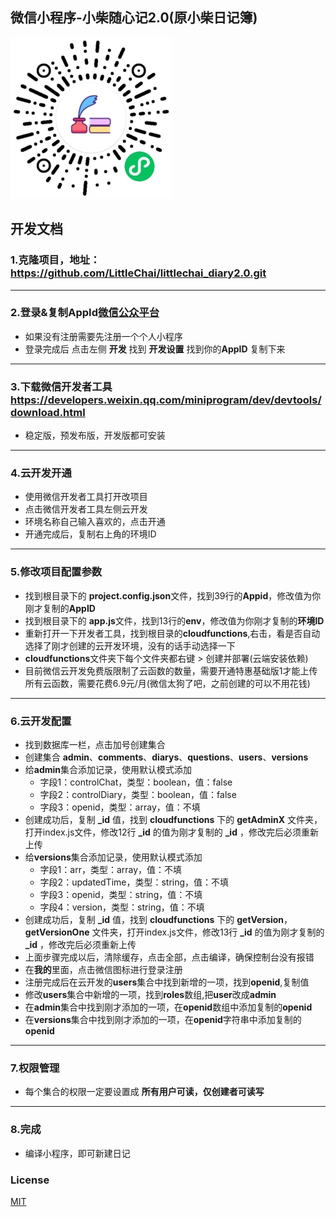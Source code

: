 ## 微信小程序-小柴随心记2.0(原小柴日记簿)

![小柴随心记二维码](./image.jpg)

## 开发文档

### 1.克隆项目，地址： https://github.com/LittleChai/littlechai_diary2.0.git

---

### 2.登录&复制AppId[微信公众平台](https://mp.weixin.qq.com)
+ 如果没有注册需要先注册一个个人小程序
+ 登录完成后 点击左侧 **开发** 找到 **开发设置** 找到你的**AppID** 复制下来

---

### 3.下载微信开发者工具 https://developers.weixin.qq.com/miniprogram/dev/devtools/download.html
+ 稳定版，预发布版，开发版都可安装

---

### 4.云开发开通
+ 使用微信开发者工具打开改项目
+ 点击微信开发者工具左侧云开发
+ 环境名称自己输入喜欢的，点击开通
+ 开通完成后，复制右上角的环境ID

---

### 5.修改项目配置参数
+ 找到根目录下的 **project.config.json**文件，找到39行的**Appid**，修改值为你刚才复制的**AppID**
+ 找到根目录下的 **app.js**文件，找到13行的**env**，修改值为你刚才复制的**环境ID**
+ 重新打开一下开发者工具，找到根目录的**cloudfunctions**,右击，看是否自动选择了刚才创建的云开发环境，没有的话手动选择一下
+ **cloudfunctions**文件夹下每个文件夹都右键 > 创建并部署(云端安装依赖)
+ 目前微信云开发免费版限制了云函数的数量，需要开通特惠基础版1才能上传所有云函数，需要花费6.9元/月(微信太狗了吧，之前创建的可以不用花钱)

---

### 6.云开发配置
+ 找到数据库一栏，点击加号创建集合
+ 创建集合 **admin**、**comments**、**diarys**、**questions**、**users**、**versions**
+ 给**admin**集合添加记录，使用默认模式添加
   + 字段1：controlChat，类型：boolean，值：false
   + 字段2：controlDiary，类型：boolean，值：false
   + 字段3：openid，类型：array，值：不填
+ 创建成功后，复制 **_id** 值，找到 **cloudfunctions** 下的 **getAdminX** 文件夹，打开index.js文件，修改12行 **_id** 的值为刚才复制的 **_id** ，修改完后必须重新上传
+ 给**versions**集合添加记录，使用默认模式添加
   + 字段1：arr，类型：array，值：不填
   + 字段2：updatedTime，类型：string，值：不填
   + 字段3：openid，类型：string，值：不填
   + 字段4：version，类型：string，值：不填
+ 创建成功后，复制 **_id** 值，找到 **cloudfunctions** 下的 **getVersion**，**getVersionOne** 文件夹，打开index.js文件，修改13行 **_id** 的值为刚才复制的 **_id** ，修改完后必须重新上传
+ 上面步骤完成以后，清除缓存，点击全部，点击编译，确保控制台没有报错
+ 在**我的**里面，点击微信图标进行登录注册
+ 注册完成后在云开发的**users**集合中找到新增的一项，找到**openid**,复制值
+ 修改**users**集合中新增的一项，找到**roles**数组,把**user**改成**admin**
+ 在**admin**集合中找到刚才添加的一项，在**openid**数组中添加复制的**openid**
+ 在**versions**集合中找到刚才添加的一项，在**openid**字符串中添加复制的**openid**
---   

### 7.权限管理
   + 每个集合的权限一定要设置成 **所有用户可读，仅创建者可读写**

---   

### 8.完成
   + 编译小程序，即可新建日记   


### License

[MIT](LICENSE)

